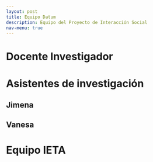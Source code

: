 ```yaml
---
layout: post
title: Equipo Datum
description: Equipo del Proyecto de Interacción Social
nav-menu: true
---
```


# Docente Investigador

# Asistentes de investigación

## Jimena 

## Vanesa 

# Equipo IETA


